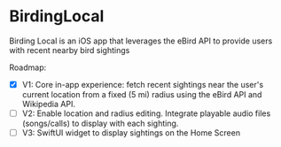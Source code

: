 # BirdingLocal
Birding Local is an iOS app that leverages the eBird API to provide users with recent nearby bird sightings

Roadmap:
- [x] V1: Core in-app experience: fetch recent sightings near the user's current location from a fixed (5 mi) radius using the eBird API and Wikipedia API.
- [ ] V2: Enable location and radius editing. Integrate playable audio files (songs/calls) to display with each sighting.
- [ ] V3: SwiftUI widget to display sightings on the Home Screen
